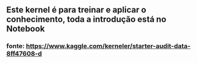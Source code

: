 ## Este kernel é para treinar e aplicar o conhecimento, toda a introdução está no Notebook

### fonte: https://www.kaggle.com/kerneler/starter-audit-data-8ff47608-d